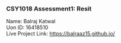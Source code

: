 <h3>CSY1018 Assessment1: Resit</h3>

Name: Balraj Katwal <br>
Uon ID: 16418510<br>
Live Project Link: https://balraaz15.github.io/
